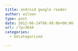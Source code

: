```yaml
---
title: android google reader
author: wiloon
type: post
date: 2012-06-24T06:49:06+00:00
url: /?p=3644
categories:
  - Uncategorized

---
```

